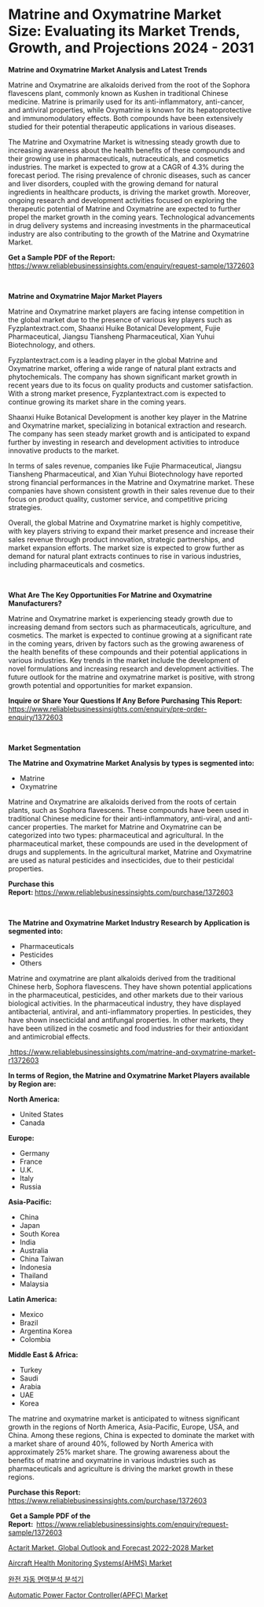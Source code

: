<p><h1>Matrine and Oxymatrine Market Size: Evaluating its Market Trends, Growth, and Projections 2024 - 2031</h1></p><p><strong>Matrine and Oxymatrine Market Analysis and Latest Trends</strong></p>
<p><p>Matrine and Oxymatrine are alkaloids derived from the root of the Sophora flavescens plant, commonly known as Kushen in traditional Chinese medicine. Matrine is primarily used for its anti-inflammatory, anti-cancer, and antiviral properties, while Oxymatrine is known for its hepatoprotective and immunomodulatory effects. Both compounds have been extensively studied for their potential therapeutic applications in various diseases.</p><p>The Matrine and Oxymatrine Market is witnessing steady growth due to increasing awareness about the health benefits of these compounds and their growing use in pharmaceuticals, nutraceuticals, and cosmetics industries. The market is expected to grow at a CAGR of 4.3% during the forecast period. The rising prevalence of chronic diseases, such as cancer and liver disorders, coupled with the growing demand for natural ingredients in healthcare products, is driving the market growth. Moreover, ongoing research and development activities focused on exploring the therapeutic potential of Matrine and Oxymatrine are expected to further propel the market growth in the coming years. Technological advancements in drug delivery systems and increasing investments in the pharmaceutical industry are also contributing to the growth of the Matrine and Oxymatrine Market.</p></p>
<p><strong>Get a Sample PDF of the Report:&nbsp;</strong> <a href="https://www.reliablebusinessinsights.com/enquiry/request-sample/1372603">https://www.reliablebusinessinsights.com/enquiry/request-sample/1372603</a></p>
<p>&nbsp;</p>
<p><strong>Matrine and Oxymatrine Major Market Players</strong></p>
<p><p>Matrine and Oxymatrine market players are facing intense competition in the global market due to the presence of various key players such as Fyzplantextract.com, Shaanxi Huike Botanical Development, Fujie Pharmaceutical, Jiangsu Tiansheng Pharmaceutical, Xian Yuhui Biotechnology, and others.</p><p>Fyzplantextract.com is a leading player in the global Matrine and Oxymatrine market, offering a wide range of natural plant extracts and phytochemicals. The company has shown significant market growth in recent years due to its focus on quality products and customer satisfaction. With a strong market presence, Fyzplantextract.com is expected to continue growing its market share in the coming years.</p><p>Shaanxi Huike Botanical Development is another key player in the Matrine and Oxymatrine market, specializing in botanical extraction and research. The company has seen steady market growth and is anticipated to expand further by investing in research and development activities to introduce innovative products to the market.</p><p>In terms of sales revenue, companies like Fujie Pharmaceutical, Jiangsu Tiansheng Pharmaceutical, and Xian Yuhui Biotechnology have reported strong financial performances in the Matrine and Oxymatrine market. These companies have shown consistent growth in their sales revenue due to their focus on product quality, customer service, and competitive pricing strategies.</p><p>Overall, the global Matrine and Oxymatrine market is highly competitive, with key players striving to expand their market presence and increase their sales revenue through product innovation, strategic partnerships, and market expansion efforts. The market size is expected to grow further as demand for natural plant extracts continues to rise in various industries, including pharmaceuticals and cosmetics.</p></p>
<p>&nbsp;</p>
<p><strong>What Are The Key Opportunities For Matrine and Oxymatrine Manufacturers?</strong></p>
<p><p>Matrine and Oxymatrine market is experiencing steady growth due to increasing demand from sectors such as pharmaceuticals, agriculture, and cosmetics. The market is expected to continue growing at a significant rate in the coming years, driven by factors such as the growing awareness of the health benefits of these compounds and their potential applications in various industries. Key trends in the market include the development of novel formulations and increasing research and development activities. The future outlook for the matrine and oxymatrine market is positive, with strong growth potential and opportunities for market expansion.</p></p>
<p><strong>Inquire or Share Your Questions If Any Before Purchasing This Report:</strong> <a href="https://www.reliablebusinessinsights.com/enquiry/pre-order-enquiry/1372603">https://www.reliablebusinessinsights.com/enquiry/pre-order-enquiry/1372603</a></p>
<p>&nbsp;</p>
<p><strong>Market Segmentation</strong></p>
<p><strong>The Matrine and Oxymatrine Market Analysis by types is segmented into:</strong></p>
<p><ul><li>Matrine</li><li>Oxymatrine</li></ul></p>
<p><p>Matrine and Oxymatrine are alkaloids derived from the roots of certain plants, such as Sophora flavescens. These compounds have been used in traditional Chinese medicine for their anti-inflammatory, anti-viral, and anti-cancer properties. The market for Matrine and Oxymatrine can be categorized into two types: pharmaceutical and agricultural. In the pharmaceutical market, these compounds are used in the development of drugs and supplements. In the agricultural market, Matrine and Oxymatrine are used as natural pesticides and insecticides, due to their pesticidal properties.</p></p>
<p><strong>Purchase this Report:&nbsp;</strong><a href="https://www.reliablebusinessinsights.com/purchase/1372603">https://www.reliablebusinessinsights.com/purchase/1372603</a></p>
<p>&nbsp;</p>
<p><strong>The Matrine and Oxymatrine Market Industry Research by Application is segmented into:</strong></p>
<p><ul><li>Pharmaceuticals</li><li>Pesticides</li><li>Others</li></ul></p>
<p><p>Matrine and oxymatrine are plant alkaloids derived from the traditional Chinese herb, Sophora flavescens. They have shown potential applications in the pharmaceutical, pesticides, and other markets due to their various biological activities. In the pharmaceutical industry, they have displayed antibacterial, antiviral, and anti-inflammatory properties. In pesticides, they have shown insecticidal and antifungal properties. In other markets, they have been utilized in the cosmetic and food industries for their antioxidant and antimicrobial effects.</p></p>
<p><a href="https://www.reliablebusinessinsights.com/matrine-and-oxymatrine-market-r1372603">&nbsp;https://www.reliablebusinessinsights.com/matrine-and-oxymatrine-market-r1372603</a></p>
<p><strong>In terms of Region, the Matrine and Oxymatrine Market Players available by Region are:</strong></p>
<p>
    <p> <strong> North America: </strong>
        <ul>
            <li>United States</li>
            <li>Canada</li>
        </ul>
        </p> 
    <p> <strong> Europe: </strong>
        <ul>
            <li>Germany</li>
            <li>France</li>
            <li>U.K.</li>
            <li>Italy</li>
            <li>Russia</li>
        </ul>
        </p> 
    <p> <strong> Asia-Pacific: </strong>
        <ul>
            <li>China</li>
            <li>Japan</li>
            <li>South Korea</li>
            <li>India</li>
            <li>Australia</li>
            <li>China Taiwan</li>
            <li>Indonesia</li>
            <li>Thailand</li>
            <li>Malaysia</li>
        </ul>
        </p> 
    <p> <strong> Latin America: </strong>
        <ul>
            <li>Mexico</li>
            <li>Brazil</li>
            <li>Argentina Korea</li>
            <li>Colombia</li>
        </ul>
        </p> 
    <p> <strong> Middle East & Africa: </strong>
        <ul>
            <li>Turkey</li>
            <li>Saudi</li>
            <li>Arabia</li>
            <li>UAE</li>
            <li>Korea</li>
        </ul>
    </p>
    </p>
<p><p>The matrine and oxymatrine market is anticipated to witness significant growth in the regions of North America, Asia-Pacific, Europe, USA, and China. Among these regions, China is expected to dominate the market with a market share of around 40%, followed by North America with approximately 25% market share. The growing awareness about the benefits of matrine and oxymatrine in various industries such as pharmaceuticals and agriculture is driving the market growth in these regions.</p></p>
<p><strong>Purchase this Report: </strong><a href="https://www.reliablebusinessinsights.com/purchase/1372603">https://www.reliablebusinessinsights.com/purchase/1372603</a></p>
<p>&nbsp;<strong>Get a Sample PDF of the Report:&nbsp;&nbsp;</strong><a href="https://www.reliablebusinessinsights.com/enquiry/request-sample/1372603">https://www.reliablebusinessinsights.com/enquiry/request-sample/1372603</a></p>
<p><strong></strong></p>
<p><p><a href="https://github.com/angelajermaine/Market-Research-Report-List-4/blob/main/actarit-market-global-outlook-and-forecast-2022-2028-market.md">Actarit Market, Global Outlook and Forecast 2022-2028 Market</a></p><p><a href="https://medium.com/@alanpeterson1911/aircraft-health-monitoring-systems-ahms-market-industry-trends-and-forecast-for-period-from-2024-44c74cee74fc">Aircraft Health Monitoring Systems(AHMS) Market</a></p><p><a href="https://github.com/joannescott9078/Market-Research-Report-List-1/blob/main/7532728125813.md">완전 자동 면역분석 분석기</a></p><p><a href="https://medium.com/@goldapearce28ryuytr/global-automatic-power-factor-controller-apfc-market-analysis-trends-forecasts-and-growth-914a32ff50bc">Automatic Power Factor Controller(APFC) Market</a></p></p>